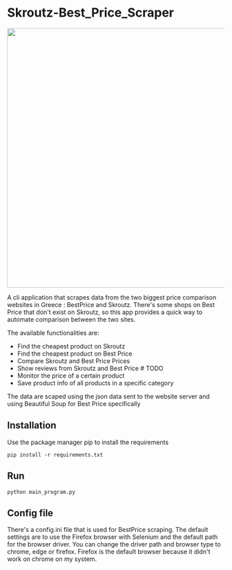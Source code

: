 # Skroutz-Best_Price_Scraper

<img src="https://www.digitalpro.gr/wp-content/uploads/2020/09/Skroutz-BestPrice-%CE%A0%CF%8E%CF%82-%CE%B8%CE%B1-%CE%B5%CE%BD%CE%B9%CF%83%CF%87%CF%8D%CF%83%CE%BF%CF%85%CE%BD-%CF%84%CE%BF-eshop-%CF%83%CE%B1%CF%82-930x620.png" width="900" height="600">


A cli application that scrapes data from the two biggest price comparison websites in Greece : BestPrice and Skroutz. There's some shops on Best Price that don't exist on Skroutz, so this app provides a quick way to automate comparison between the two sites. 

The available functionalities are:

- Find the cheapest product on Skroutz
- Find the cheapest product on Best Price 
- Compare Skroutz and Best Price Prices
- Show reviews from Skroutz and Best Price # TODO
- Monitor the price of a certain product
- Save product info of all products in a specific category

The data are scaped using the json data sent to the website server and using Beautiful Soup for Best Price specifically

## Installation
Use the package manager pip to install the requirements
```
pip install -r requirements.txt
```

## Run
````
python main_program.py
````

## Config file

There's a config.ini file that is used for BestPrice scraping. The default settings are to use the Firefox browser with Selenium and the default path for the browser driver. You can change the driver path and browser type to chrome, edge or firefox. Firefox is the default browser because it didn't work on chrome on my system. 

